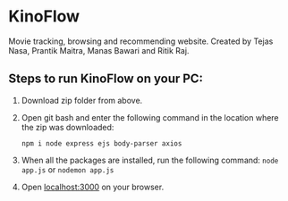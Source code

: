 # KinoFlow

Movie tracking, browsing and recommending website.
Created by Tejas Nasa, Prantik Maitra, Manas Bawari and Ritik Raj.


## Steps to run KinoFlow on your PC:
1. Download zip folder from above.
2. Open git bash and enter the following command in the location where the zip was downloaded:
   
   `npm i node express ejs body-parser axios`
3. When all the packages are installed, run the following command:
   `node app.js`
   or
   `nodemon app.js`
4. Open [localhost:3000](localhost:3000) on your browser.
